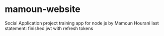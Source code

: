 # mamoun-website
Social Application project
training app for node js by Mamoun Hourani
last statement: 
finished jwt with refresh tokens
